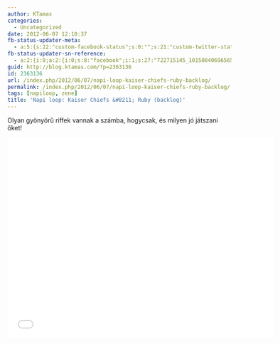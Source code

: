 ```yaml
---
author: KTamas
categories:
  - Uncategorized
date: 2012-06-07 12:10:37
fb-status-updater-meta:
  - a:5:{s:22:"custom-facebook-status";s:0:"";s:21:"custom-twitter-status";s:0:"";s:7:"fb-push";s:1:"1";s:7:"tw-push";s:1:"1";s:4:"push";s:1:"1";}
fb-status-updater-sn-reference:
  - a:2:{i:0;a:2:{i:0;s:8:"facebook";i:1;s:27:"722715145_10150840696565146";}i:1;a:2:{i:0;s:7:"twitter";i:1;s:19:"2.1067536604871E+17";}}
guid: http://blog.ktamas.com/?p=2363136
id: 2363136
url: /index.php/2012/06/07/napi-loop-kaiser-chiefs-ruby-backlog/
permalink: /index.php/2012/06/07/napi-loop-kaiser-chiefs-ruby-backlog/
tags: [napiloop, zene]
title: 'Napi loop: Kaiser Chiefs &#8211; Ruby (backlog)'
---
```


Olyan gyönyörű riffek vannak a számba, hogycsak, és milyen jó játszani őket!

<p><iframe src="//www.youtube.com/embed/qObzgUfCl28" width="600" height="450" frameborder="0" allowfullscreen="allowfullscreen"></iframe></p>
